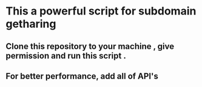 <h1>This a powerful script for subdomain getharing</h1>
<h2> Clone this repository to your machine , give permission and run this script .</h2>
<h2> For better performance, add all of API's</h2>
